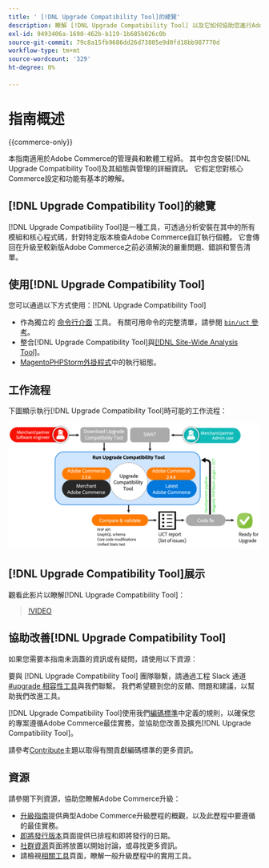 ```yaml
---
title: ' [!DNL Upgrade Compatibility Tool]的總覽'
description: 瞭解 [!DNL Upgrade Compatibility Tool] 以及它如何協助您進行Adobe Commerce專案。
exl-id: 9493406a-1690-462b-b119-1b685b026c0b
source-git-commit: 79c8a15fb9686dd26d73805e9d0fd18bb987770d
workflow-type: tm+mt
source-wordcount: '329'
ht-degree: 0%

---
```


# 指南概述

{{commerce-only}}

本指南適用於Adobe Commerce的管理員和軟體工程師。 其中包含安裝[!DNL Upgrade Compatibility Tool]及其組態與管理的詳細資訊。 它假定您對核心Commerce設定和功能有基本的瞭解。

## [!DNL Upgrade Compatibility Tool]的總覽

[!DNL Upgrade Compatibility Tool]是一種工具，可透過分析安裝在其中的所有模組和核心程式碼，針對特定版本檢查Adobe Commerce自訂執行個體。 它會傳回在升級至較新版Adobe Commerce之前必須解決的嚴重問題、錯誤和警告清單。

## 使用[!DNL Upgrade Compatibility Tool]

您可以通過以下方式使用：[!DNL Upgrade Compatibility Tool]

- 作為獨立的 [命令行介面](../upgrade-compatibility-tool/run.md) 工具。 有關可用命令的完整清單，請參閱 [`bin/uct` 參考](../../tools/reference/uct.md)。
- 整合[!DNL Upgrade Compatibility Tool]與[[!DNL Site-Wide Analysis Tool]](../upgrade-compatibility-tool/integrate-analysis-tool.md)。
- [MagentoPHPStorm外掛程式](../upgrade-compatibility-tool/run-configuration-phpstorm-plugin.md)中的執行組態。

## 工作流程

下圖顯示執行[!DNL Upgrade Compatibility Tool]時可能的工作流程：

![[!DNL Upgrade Compatibility Tool]圖表](../../assets/upgrade-guide/uct-diagram-v5.png)

## [!DNL Upgrade Compatibility Tool]展示

觀看此影片以瞭解[!DNL Upgrade Compatibility Tool]：

>[!VIDEO](https://video.tv.adobe.com/v/341245?quality=12)

## 協助改善[!DNL Upgrade Compatibility Tool]

如果您需要本指南未涵蓋的資訊或有疑問，請使用以下資源：

要與 [!DNL Upgrade Compatibility Tool] 團隊聯繫，請通過工程 Slack 通道 [#upgrade 相容性工具](https://magentocommeng.slack.com/archives/C019Y143U9F)與我們聯繫。 我們希望聽到您的反饋、問題和建議，以幫助我們改進工具。

[!DNL Upgrade Compatibility Tool]使用我們[編碼標準](https://developer.adobe.com/commerce/php/coding-standards/)中定義的規則，以確保您的專案遵循Adobe Commerce最佳實務，並協助您改善及擴充[!DNL Upgrade Compatibility Tool]。

請參考[Contribute](https://developer.adobe.com/commerce/php/coding-standards/contributing/)主題以取得有關貢獻編碼標準的更多資訊。

## 資源

請參閱下列資源，協助您瞭解Adobe Commerce升級：

- [升級指南](../overview.md)提供典型Adobe Commerce升級歷程的概觀，以及此歷程中要遵循的最佳實務。
- [即將發行版本](https://experienceleague.adobe.com/zh-hant/docs/commerce-operations/release/planning/schedule)頁面提供已排程和即將發行的日期。
- [社群資源](https://developer.adobe.com/commerce/contributor/community/)頁面將放置以開始討論，或尋找更多資訊。
- 請檢視[相關工具](../upgrade-compatibility-tool/related-tools.md)頁面，瞭解一般升級歷程中的實用工具。
